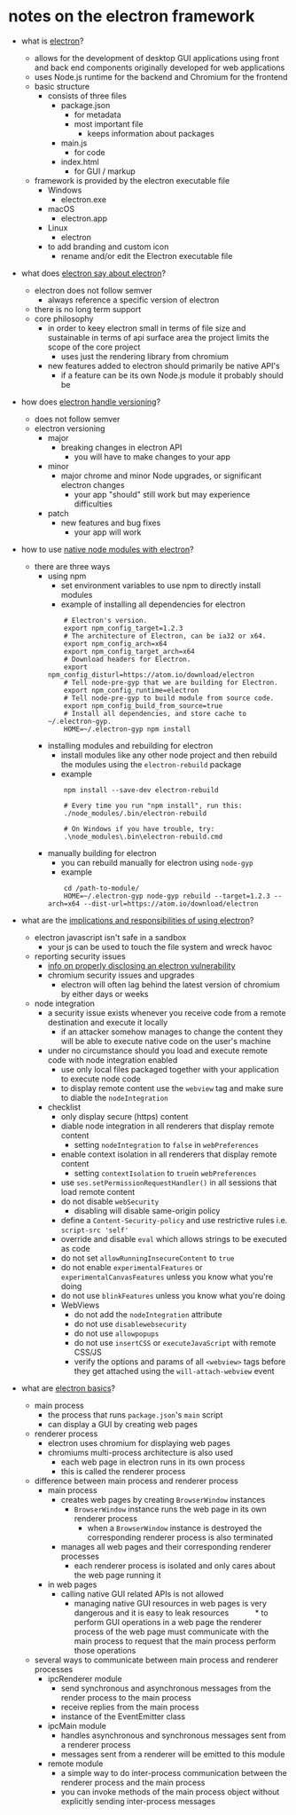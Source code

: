 #   notes on the electron framework

* what is [electron](https://en.wikipedia.org/wiki/Electron_(software_framework))?
    * allows for the development of desktop GUI applications using front and back end components originally developed for web applications 
    * uses Node.js runtime for the backend and Chromium for the frontend
    * basic structure
        * consists of three files
            * package.json
                * for metadata
                * most important file
                    * keeps information about packages
            * main.js
                * for code
            * index.html
                * for GUI / markup
    * framework is provided by the electron executable file
        * Windows
            * electron.exe
        * macOS
            * electron.app
        * Linux
            * electron
        * to add branding and custom icon 
            * rename and/or edit the Electron executable file
    
* what does [electron say about electron](https://electronjs.org/docs/tutorial/about)?
    * electron does not follow semver
        * always reference a specific version of electron
    * there is no long term support
    * core philosophy
        * in order to keey electron small in terms of file size and sustainable in terms of api surface area the project limits the scope of the core project
            * uses just the rendering library from chromium
        * new features added to electron should primarily be native API's 
            * if a feature can be its own Node.js module it probably should be

* how does [electron handle versioning](https://electronjs.org/docs/tutorial/electron-versioning)?
    * does not follow semver
    * electron versioning
        * major
            * breaking changes in electron API
                * you will have to make changes to your app
        * minor
            * major chrome and minor Node upgrades, or significant electron changes
                * your app "should" still work but may experience difficulties
        * patch
            * new features and bug fixes
                * your app will work

* how to use [native node modules with electron](https://electronjs.org/docs/tutorial/using-native-node-modules)?
    * there are three ways
        * using npm
            * set environment variables to use npm to directly install modules
            * example of installing all dependencies for electron
            ```
                # Electron's version.
                export npm_config_target=1.2.3
                # The architecture of Electron, can be ia32 or x64.
                export npm_config_arch=x64
                export npm_config_target_arch=x64
                # Download headers for Electron.
                export npm_config_disturl=https://atom.io/download/electron
                # Tell node-pre-gyp that we are building for Electron.
                export npm_config_runtime=electron
                # Tell node-pre-gyp to build module from source code.
                export npm_config_build_from_source=true
                # Install all dependencies, and store cache to ~/.electron-gyp.
                HOME=~/.electron-gyp npm install
            ```
        * installing modules and rebuilding for electron
            * install modules like any other node project and then rebuild the modules using the `electron-rebuild` package
            * example
            ```
                npm install --save-dev electron-rebuild

                # Every time you run "npm install", run this:
                ./node_modules/.bin/electron-rebuild

                # On Windows if you have trouble, try:
                .\node_modules\.bin\electron-rebuild.cmd
            ```
        * manually building for electron
            * you can rebuild manually for electron using `node-gyp`
            * example
            ```
                cd /path-to-module/
                HOME=~/.electron-gyp node-gyp rebuild --target=1.2.3 --arch=x64 --dist-url=https://atom.io/download/electron
            ```

* what are the [implications and responsibilities of using electron](https://electronjs.org/docs/tutorial/security)?
    * electron javascript isn't safe in a sandbox
        * your js can be used to touch the file system and wreck havoc
    * reporting security issues
        * [info on properly disclosing an electron vulnerability](https://github.com/electron/electron/blob/master/SECURITY.md)
        * chromium security issues and upgrades
            * electron will often lag behind the latest version of chromium by either days or weeks
    * node integration
        * a security issue exists whenever you receive code from a remote destination and execute it locally
            * if an attacker somehow manages to change the content they will be able to execute native code on the user's machine
        * under no circumstance should you load and execute remote code with node integration enabled
            * use only local files packaged together with your application to execute node code
            * to display remote content use the `webview` tag and make sure to diable the `nodeIntegration`
        * checklist
            * only display secure (https) content
            * diable node integration in all renderers that display remote content 
                * setting `nodeIntegration` to `false` in `webPreferences`
            * enable context isolation in all renderers that display remote content
                * setting `contextIsolation` to `true`in `webPreferences`
            * use `ses.setPermissionRequestHandler()` in all sessions that load remote content
            * do not disable `webSecurity`
                * disabling will disable same-origin policy
            * define a `Content-Security-policy` and use restrictive rules i.e. `script-src 'self'`
            * override and disable `eval` which allows strings to be executed as code
            * do not set `allowRunningInsecureContent` to `true`
            * do not enable `experimentalFeatures` or `experimentalCanvasFeatures` unless you know what you're doing
            * do not use `blinkFeatures` unless you know what you're doing
            * WebViews
                * do not add the `nodeIntegration` attribute
                * do not use `disablewebsecurity`
                * do not use `allowpopups`
                * do not use `insertCSS` or `executeJavaScript` with remote CSS/JS
                * verify the options and params of all `<webview>` tags before they get attached using the `will-attach-webview` event
                
* what are [electron basics](https://electronjs.org/docs/tutorial/quick-start)?
    * main process
        * the process that runs `package.json`'s `main` script
        * can display a GUI by creating web pages
    * renderer process
        * electron uses chromium for displaying web pages 
        * chromiums multi-process architecture is also used
            * each web page in electron runs in its own process
            * this is called the renderer process
    * difference between main process and renderer process
        * main process
            * creates web pages by creating `BrowserWindow` instances
                * `BrowserWindow` instance runs the web page in its own renderer process
                    * when a `BrowserWindow` instance is destroyed the corresponding renderer process is also terminated
            * manages all web pages and their corresponding renderer processes 
                * each renderer process is isolated and only cares about the web page running it
        * in web pages
            * calling native GUI related APIs is not allowed
                * managing native GUI resources in web pages is very dangerous and it is easy to leak resources
            * to perform GUI operations in a web page the renderer process of the web page must communicate with the main process to request that the main process perform those operations
    * several ways to communicate between main process and renderer processes
        * ipcRenderer module
            * send synchronous and asynchronous messages from the render process to the main process
            * receive replies from the main process
            * instance of the EventEmitter class
        * ipcMain module
            * handles asynchronous and synchronous messages sent from a renderer process
            * messages sent from a renderer will be emitted to this module
        * remote module
            * a simple way to do inter-process communication between the renderer process and the main process
            * you can invoke methods of the main process object without explicitly sending inter-process messages 








      

    









